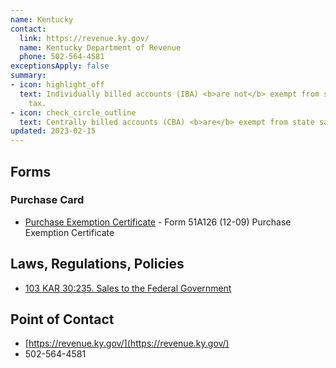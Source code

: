 ```yaml
---
name: Kentucky
contact:
  link: https://revenue.ky.gov/
  name: Kentucky Department of Revenue
  phone: 502-564-4581​
exceptionsApply: false
summary:
- icon: highlight_off
  text: Individually billed accounts (IBA) <b>are not</b> exempt from state sales
    tax.
- icon: check_circle_outline
  text: Centrally billed accounts (CBA) <b>are</b> exempt from state sales tax.
updated: 2023-02-15
---
```


## Forms

### Purchase Card

* [Purchase Exemption Certificate](https://revenue.ky.gov/Business/Sales-Use-Tax/Pages/default.aspx) - Form 51A126 (12-09) Purchase Exemption Certificate

## Laws, Regulations, Policies

* [103 KAR 30:235. Sales to the Federal Government](https://apps.legislature.ky.gov/law/kar/titles/103/030/235/)

## Point of Contact
- [https://revenue.ky.gov/](https://revenue.ky.gov/)
- 502-564-4581​